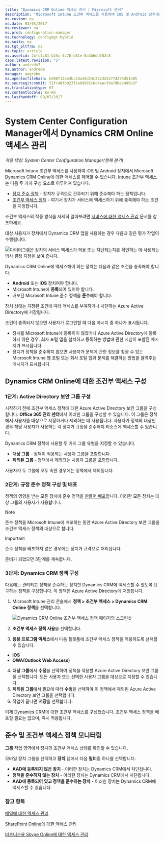 ```yaml
---
title: "Dynamics CRM Online 액세스 관리 | Microsoft 문서"
description: "Microsoft Intune 조건부 액세스를 사용하여 iOS 및 Android 장치에서 Microsoft Dynamics CRM Online에 대한 액세스를 제어하는 방법을 알아봅니다."
ms.custom: na
ms.date: 03/05/2017
ms.reviewer: na
ms.prod: configuration-manager
ms.technology: configmgr-hybrid
ms.suite: na
ms.tgt_pltfrm: na
ms.topic: article
ms.assetid: 2bfc4c51-b25c-4c70-b81e-8a3b6ddf02c8
caps.latest.revision: "5"
author: andredm7
ms.author: andredm
manager: angrobe
ms.openlocfilehash: bd00f12ae3bc14a34d24c22c3d5277d275d51e85
ms.sourcegitcommit: 51fc48fb023f1e8d995c6c4eacfda7dbec4d0b2f
ms.translationtype: HT
ms.contentlocale: ko-KR
ms.lasthandoff: 08/07/2017
---
```

# <a name="manage-dynamics-crm-online-access-in-system-center-configuration-manager"></a>System Center Configuration Manager에서 Dynamics CRM Online 액세스 관리

*적용 대상: System Center Configuration Manager(현재 분기)*

Microsoft Intune 조건부 액세스를 사용하여 iOS 및 Android 장치에서 Microsoft Dynamics CRM Online에 대한 액세스를 제어할 수 있습니다.  Intune 조건부 액세스는 다음 두 가지 구성 요소로 이루어져 있습니다.
* [장치 준수 정책](../../protect/deploy-use/device-compliance-policies.md) - 장치가 규격으로 간주되기 위해 준수해야 하는 정책입니다.
* [조건부 액세스 정책](../../protect/deploy-use/manage-access-to-services.md) - 여기서 장치가 서비스에 액세스하기 위해 충족해야 하는 조건을 지정합니다.

조건부 액세스의 작동 방식을 자세히 알아보려면 [서비스에 대한 액세스 관리](../../protect/deploy-use/manage-access-to-services.md) 문서를 참조하세요.


대상 사용자가 장치에서 Dynamics CRM 앱을 사용하는 경우 다음과 같은 평가 작업이 수행됩니다.

![다이어그램은 장치의 서비스 액세스가 허용 또는 차단되는지를 확인하는 데 사용되는 의사 결정 지점을 보여 줍니다.](media/mdm-ca-dynamics-crm-flow-diagram.png)

Dynamics CRM Online에 액세스해야 하는 장치는 다음과 같은 조건을 충족해야 합니다.
* **Android** 또는 **iOS** 장치여야 합니다.
* Microsoft Intune에 **등록**되어 있어야 합니다.
* 배포된 Microsoft Intune 준수 정책을 **준수**해야 합니다.

장치 상태는 지정된 조건에 따라 액세스를 부여하거나 차단하는 Azure Active Directory에 저장됩니다.

조건이 충족되지 않으면 사용자가 로그인할 때 다음 메시지 중 하나가 표시됩니다.
* 장치를 Microsoft Intune에 등록하지 않았거나 Azure Active Directory에 등록하지 않은 경우, 회사 포털 앱을 설치하고 등록하는 방법에 관한 지침이 포함된 메시지가 표시됩니다.
* 장치가 정책을 준수하지 않으면 사용자가 문제에 관한 정보를 찾을 수 있는 Microsoft Intune 웹 포털 또는 회사 포털 앱과 문제를 해결하는 방법을 알려주는 메시지가 표시됩니다.

## <a name="configure-conditional-access-for-dynamics-crm-online"></a>Dynamics CRM Online에 대한 조건부 액세스 구성  
### <a name="step-1-configure-active-directory-security-groups"></a>1단계: Active Directory 보안 그룹 구성

시작하기 전에 조건부 액세스 정책에 대한 Azure Active Directory 보안 그룹을 구성합니다. **Office 365 관리 센터**에서 이러한 그룹을 구성할 수 있습니다. 이 그룹은 정책에서 사용자를 대상으로 지정하거나 제외하는 데 사용됩니다. 사용자가 정책의 대상인 경우 해당 사용자가 사용하는 각 장치가 규정을 준수해야 리소스에 액세스할 수 있습니다.

Dynamics CRM 정책에 사용할 두 가지 그룹 유형을 지정할 수 있습니다.
* **대상 그룹** - 정책이 적용되는 사용자 그룹을 포함합니다.
* **제외된 그룹** - 정책에서 제외되는 사용자 그룹을 포함합니다.

사용자가 두 그룹에 모두 속한 경우에는 정책에서 제외됩니다.

### <a name="step-2-configure-and-deploy-a-compliance-policy"></a>2단계: 규정 준수 정책 구성 및 배포
정책의 영향을 받는 모든 장치에 준수 정책을 [만들어 배포](../../protect/deploy-use/device-compliance-policies.md)합니다. 이러한 모든 장치는 대상 그룹의 사용자가 사용합니다.

> [!NOTE]
> 준수 정책을 Microsoft Intune에 배포하는 동안 Azure Active Directory 보안 그룹을 조건부 액세스 정책의 대상으로 합니다.

> [!IMPORTANT]
> 준수 정책을 배포하지 않은 경우에는 장치가 규격으로 처리됩니다.

준비가 되었으면 3단계를 계속합니다.
### <a name="step-3-configure-the-dynamics-crm-policy"></a>3단계: Dynamics CRM 정책 구성
다음에는 관리되고 정책을 준수하는 장치만 Dynamics CRM에 액세스할 수 있도록 요구하는 정책을 구성합니다. 이 정책은 Azure Active Directory에 저장됩니다.

1.  Microsoft Intune 관리 콘솔에서 **정책 > 조건부 액세스 > Dynamics CRM Online 정책**을 선택합니다.

     ![Dynamics CRM Online 조건부 액세스 정책 페이지의 스크린샷](media/mdm-ca-dynamics-crm-policy-configuration.png)

2.  **조건부 액세스 정책 사용**을 선택합니다.
3.  **응용 프로그램 액세스**에서 다음 플랫폼에 조건부 액세스 정책을 적용하도록 선택할 수 있습니다.
  * **iOS**
  * **OWA(Outlook Web Access)**
4.  **대상 그룹**에서 **수정**을 선택하여 정책을 적용할 Azure Active Directory 보안 그룹을 선택합니다. 모든 사용자 또는 선택한 사용자 그룹을 대상으로 지정할 수 있습니다.
5.  **제외된 그룹**에서 필요에 따라 **수정**을 선택하여 이 정책에서 제외된 Azure Active Directory 보안 그룹을 선택합니다.
6.  작업이 끝나면 **저장**을 선택합니다.

이제 Dynamics CRM에 대한 조건부 액세스를 구성했습니다. 조건부 액세스 정책을 배포할 필요는 없으며, 즉시 적용됩니다.
##  <a name="monitor-the-compliance-and-conditional-access-policies"></a>준수 및 조건부 액세스 정책 모니터링

**그룹** 작업 영역에서 장치의 조건부 액세스 상태를 확인할 수 있습니다.

모바일 장치 그룹을 선택하고 **장치** 탭에서 다음 **필터**중 하나를 선택합니다.
* **AAD에 등록되지 않은 장치** - 이러한 장치는 Dynamics CRM에서 차단됩니다.
* **정책을 준수하지 않는 장치** - 이러한 장치는 Dynamics CRM에서 차단됩니다.
* **AAD에 등록되어 있고 정책을 준수하는 장치** - 이러한 장치는 Dynamics CRM에 액세스할 수 있습니다.

###  <a name="see-also"></a>참고 항목
[메일에 대한 액세스 관리](../../protect/deploy-use/manage-email-access.md)

[SharePoint Online에 대한 액세스 관리](../../protect/deploy-use/manage-sharepoint-online-access.md)

[비즈니스용 Skype Online에 대한 액세스 관리](../../protect/deploy-use/manage-skype-for-business-online-access.md)
